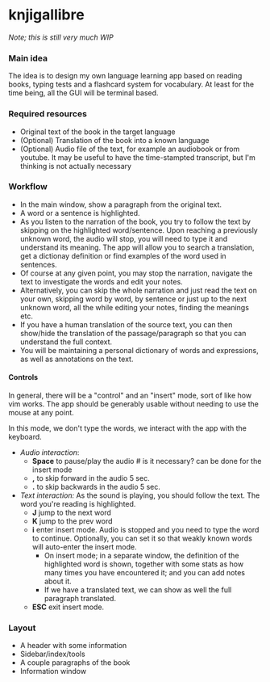 # knjigallibre

*Note; this is still very much WIP*

### Main idea

The idea is to design my own language learning app based on reading books, typing tests and a flashcard system for vocabulary.
At least for the time being, all the GUI will be terminal based. 
### Required resources
- Original text of the book in the target language
- (Optional) Translation of the book into a known language
- (Optional) Audio file of the text, for example an audiobook or from youtube. It may be useful to have the time-stampted transcript, but I'm thinking is not actually necessary

### Workflow
- In the main window, show a paragraph from the original text. 
- A word or a sentence is highlighted. 
- As you listen to the narration of the book, you try to follow the text by skipping on the highlighted word/sentence. Upon reaching a previously unknown word, the audio will stop, you will need to type it and understand its meaning. The app will allow you to search a translation, get a dictionay definition or find examples of the word used in sentences. 
- Of course at any given point, you may stop the narration, navigate the text to investigate the words and edit your notes. 
- Alternatively, you can skip the whole narration and just read the text on your own, skipping word by word, by sentence or just up to the next unknown word, all the while editing your notes, finding the meanings etc.  
- If you have a human translation of the source text, you can then show/hide the translation of the passage/paragraph so that you can understand the full context. 
- You will be maintaining a personal dictionary of words and expressions, as well as annotations on the text. 

#### Controls
In general, there will be a "control" and an "insert" mode, sort of like how vim works. The app should be generably usable without needing to use the mouse at any point. 

In this mode, we don't type the words, we interact with the app with the keyboard. 
- *Audio interaction*:
	- **Space** to pause/play the audio # is it necessary? can be done for the insert mode
	- **,** to skip forward in the audio 5 sec.
	- **.** to skip backwards in the audio 5 sec.
- *Text interaction:*  As the sound is playing, you should follow the text. The word you're reading is highlighted.
	- **J** jump to the next word
	- **K** jump to the prev word
	- **i** enter insert mode. Audio is stopped and you need to type the word to continue. Optionally, you can set it so that weakly known words will auto-enter the insert mode. 
		- On insert mode; in a separate window, the definition of the highlighted word is shown, together with some stats as how many times you have encountered it; and you can add notes about it. 
		- If we have a translated text, we can show as well the full paragraph translated. 
	- **ESC** exit insert mode.

### Layout

- A header with some information
- Sidebar/index/tools
- A couple paragraphs of the book
- Information window